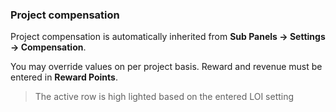 ### Project compensation

Project compensation is automatically inherited from **Sub Panels -> Settings -> Compensation**. 

You may override values on per project basis. Reward and revenue must be entered in **Reward Points**.

> The active row is high lighted based on the entered LOI setting
